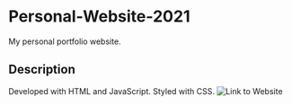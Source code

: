 # Personal-Website-2021

My personal portfolio website.

## Description

Developed with HTML and JavaScript. Styled with CSS.
![Link to Website](https://danielchangcreations.me/)
